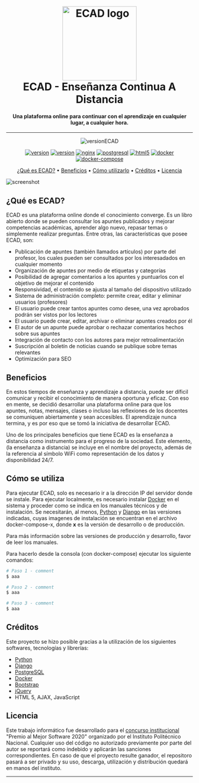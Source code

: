 
<h1 align="center">
  <a href="http://github.com"><img src="https://i.ibb.co/W5qWsf8/ECAD-psd.png" alt="ECAD logo" width="200"></a>
  <br>
  ECAD - Enseñanza Continua A Distancia
</h1>

<h4 align="center">Una plataforma online para continuar con el aprendizaje en cualquier lugar, a cualquier hora.</h4>

<hr>

<p align="center"> 
  <img src="https://img.shields.io/badge/ECAD v.-1.0.3-blue.svg" alt="versionECAD">
</p>

<p align="center">
  <a href="https://www.python.org/" target="_blank"><img src="https://img.shields.io/badge/python-3.1.3-F7CB3F.svg" alt="version"></a>
  <a href="https://www.djangoproject.com/" target="_blank"><img src="https://img.shields.io/badge/django-3.0.3-09541F.svg" alt="version"></a>
  <a href="https://www.nginx.com/" target="_blank"><img src="https://img.shields.io/badge/nginx-009639.svg" alt="nginx"></a>
  <a href="https://www.postgresql.org/" target="_blank"><img src="https://img.shields.io/badge/PostgreSQL-336690" alt="postgresql"></a>
  <a href="https://getbootstrap.com/" target="_blank"><img src="https://img.shields.io/badge/Bootstrap-purple.svg" alt="html5"></a>
  <a href="https://www.docker.com/" target="_blank"><img src="https://img.shields.io/badge/-docker-6CB5EE" alt="docker"></a>
  <a href="https://docs.docker.com/compose/"target="_blank"><img src="https://img.shields.io/badge/-docker%20compose-2391E6" alt="docker-compose"></a>
	
</p>
	
<p align="center">
  <a href="#qué-es-ECAD">¿Qué es ECAD?</a> •
  <a href="#beneficios">Beneficios</a> •
  <a href="#cómo-se-utiliza">Cómo utilizarlo</a> •
  <a href="#créditos">Créditos</a> •
  <a href="#licencia">Licencia</a>
</p>

![screenshot](https://raw.githubusercontent.com/amitmerchant1990/electron-madownify/master/app/img/markdownify.gif)

## ¿Qué es **ECAD**?

ECAD es una plataforma online donde el conocimiento converge. Es un libro abierto donde se pueden consultar los apuntes publicados y mejorar competencias académicas, aprender algo nuevo, repasar temas o simplemente realizar preguntas.
Entre otras, las características que posee ECAD, son:

* Publicación de apuntes (también llamados artículos) por parte del profesor, los cuales pueden ser consultados por los interesadados en cualquier momento
* Organización de apuntes por medio de etiquetas y categorías
* Posibilidad de agregar comentarios a los apuntes y puntuarlos con el objetivo de mejorar el contenido
* Responsividad, el contenido se ajusta al tamaño del dispositivo utilizado
* Sistema de administración completo: permite crear, editar y eliminar usuarios (profesores)
* El usuario puede crear tantos apuntes como desee, una vez aprobados podrán ser vistos por los lectores
* El usuario puede crear, editar, archivar o eliminar apuntes creados por él
* El autor de un apunte puede aprobar o rechazar comentarios hechos sobre sus apuntes
* Integración de contacto con los autores para mejor retroalimentación
* Suscripción al boletín de noticias cuando se publique sobre temas relevantes
* Optimización para SEO

## Beneficios

En estos tiempos de enseñanza y aprendizaje a distancia, puede ser díficil comunicar y recibir el conocimiento de manera oportuna y eficaz. Con eso en mente, se decidió desarrollar una plataforma online para que los apuntes, notas, mensajes, clases o incluso las reflexiones de los docentes se comuniquen abiertamente y sean accesibles. El aprendizaje nunca termina, y es por eso que se tomó la iniciativa de desarrollar ECAD.

Uno de los principales beneficios que tiene ECAD es la enseñanza a distancia como instrumento para el progreso de la sociedad. Este elemento, (la enseñanza a distancia) se incluye en el nombre del proyecto, además de la referencia al símbolo WiFi como representación de los datos y disponibilidad 24/7.

## Cómo se utiliza

Para ejecutar ECAD, solo es necesario ir a la dirección IP del servidor donde se instale. Para ejecutar localmente, es necesario instalar [Docker](https://www.docker.com/) en el sistema y proceder como se indica en los manuales técnicos y de instalación. Se necesitarán, al menos, [Python](https://www.python.org/downloads/) y [Django](https://www.djangoproject.com/) en las versiones indicadas, cuyas imagenes de instalación se encuentran en el archivo docker-compose-x, donde **x** es la versión de desarrollo o de producción.  

Para más información sobre las versiones de producción y desarrollo, favor de leer los manuales.


Para hacerlo desde la consola (con docker-compose) ejecutar los siguiente comandos:

```bash
# Paso 1 - comment
$ aaa

# Paso 2 - comment
$ aaa

# Paso 3 - comment
$ aaa
```

## Créditos

Este proyecto se hizo posible gracias a la utilización de los siguientes softwares, tecnologías y librerías:

- [Python](https://www.python.org/)
- [Django](https://www.djangoproject.com/)
- [PostgreSQL](https://www.postgresql.org/)
- [Docker](https://www.docker.com/)
- [Bootstrap](https://getbootstrap.com/)
- [jQuery](https://jquery.com/)
- HTML 5, AJAX, JavaScript




## Licencia
Este trabajo informático fue desarrollado para el [concurso institucional](https://www.ipn.mx/des/alumnos-egresados/concursos-academicos.html) "Premio al Mejor Software 2020" organizado por el Instituto Politécnico Nacional. Cualquier uso del código no autorizado previamente por parte del autor se reportará como indebido y aplicarán las sanciones correspondientes. En caso de que el proyecto resulte ganador, el repositoro pasará a ser privado y su uso, descarga, utilización y distribución quedará en manos del instituto.

---



